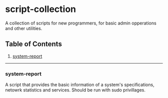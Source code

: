 # script-collection
A collection of scripts for new programmers, for basic admin opperations and other utilities.

## Table of Contents
1. [system-report](#system-report)

---

### system-report

A script that provides the basic information of a system's specifications, netowrk statistics and services. Should be run with sudo privillages.
